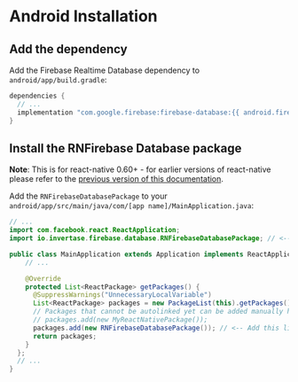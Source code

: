# Android Installation

## Add the dependency

Add the Firebase Realtime Database dependency to `android/app/build.gradle`:

```groovy
dependencies {
  // ...
  implementation "com.google.firebase:firebase-database:{{ android.firebase.database }}"
}
```

## Install the RNFirebase Database package

**Note**: This is for react-native 0.60+ - for earlier versions of react-native please refer to the [previous version of this documentation](https://github.com/invertase/react-native-firebase-docs/blob/cfe8802662b0de36f5f0ad083a0c7472319629ba/docs/database/android.md).

Add the `RNFirebaseDatabasePackage` to your `android/app/src/main/java/com/[app name]/MainApplication.java`:

```java
// ...
import com.facebook.react.ReactApplication;
import io.invertase.firebase.database.RNFirebaseDatabasePackage; // <-- Add this line

public class MainApplication extends Application implements ReactApplication {
    // ...

    @Override
    protected List<ReactPackage> getPackages() {
      @SuppressWarnings("UnnecessaryLocalVariable")
      List<ReactPackage> packages = new PackageList(this).getPackages();
      // Packages that cannot be autolinked yet can be added manually here, for example:
      // packages.add(new MyReactNativePackage());
      packages.add(new RNFirebaseDatabasePackage()); // <-- Add this line
      return packages;
    }
  };
  // ...
}
```
